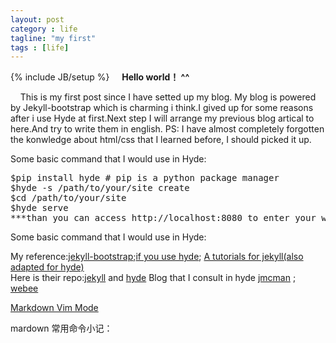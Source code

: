 ```yaml
---
layout: post
category : life
tagline: "my first"
tags : [life]
---
```

{% include JB/setup %}
&nbsp;&nbsp;&nbsp;&nbsp;<b>Hello world！ ^^</b>

&nbsp;&nbsp;&nbsp;&nbsp;This is my first post since I have setted up my blog. My blog is powered by Jekyll-bootstrap which is charming i think.I gived up for some reasons after i use Hyde at first.Next step I will arrange my previous blog artical to here.And try to write them in english.
PS: I have almost completely forgotten the konwledge about html/css that I learned before, I should picked it up. 

Some basic command that I would use in Hyde:
<pre class='pre-color'>
$pip install hyde # pip is a python package manager 
$hyde -s /path/to/your/site create
$cd /path/to/your/site
$hyde serve
***than you can access http://localhost:8080 to enter your website 
</pre>

Some basic command that I would use in Hyde:

My reference:[jekyll-bootstrap](http://jekyllbootstrap.com/);[if you use hyde](http://hyde.github.io/); [A tutorials for jekyll(also adapted for hyde)](http://www.soimort.org/posts/101/)<br/>
Here is their repo:[jekyll](https://github.com/plusjade/jekyll-bootstrap) and [hyde](https://github.com/hyde/hyde)
Blog that I consult in hyde [jmcman](http://www.jmcman.us/)&nbsp;;
[webee](http://babyishan.com/blog/2012/05/github_pages_with_hyde)

[Markdown Vim Mode](https://github.com/plasticboy/vim-markdown)



mardown 常用命令小记：
